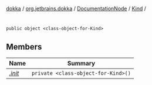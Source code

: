 [dokka](../../../../index.md) / [org.jetbrains.dokka](../../../index.md) / [DocumentationNode](../../index.md) / [Kind](../index.md) / [<class-object-for-Kind>](index.md)

# <class-object-for-Kind>

```
public object <class-object-for-Kind>
```
## Members
| Name | Summary |
|------|---------|
|[*.init*](_init_.md)|`private <class-object-for-Kind>()`<br>|
